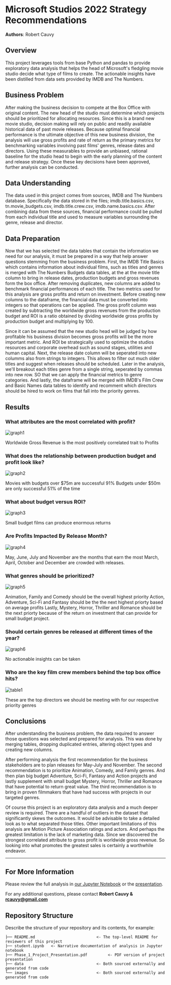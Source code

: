 # Microsoft Studios 2022 Strategy Recommendations

**Authors**: Robert Cauvy

## Overview

This project leverages tools from base Python and pandas to provide exploratory data analysis that helps the head of Microsoft's fledgling movie studio decide what type of films to create. The actionable insights have been distilled from data sets provided by IMDB and The Numbers.

## Business Problem

After making the business decision to compete at the Box Office with original content. The new head of the studio must determine which projects should be prioritized for allocating resources. Since this is a brand new movie studio, decision making will rely on public and readily available historical data of past movie releases. Because optimal financial performance is the ultimate objective of this new business division, the analysis will use gross profits and rate of return as the primary metrics for benchmarking variables involving past films' genres, release dates and directors. Using these measurables to provide an unbiased, rational baseline for the studio head to begin with the early planning of the content and release strategy.  Once these key decisions have been approved, further analysis can be conducted. 

## Data Understanding

The data used in this project comes from sources, IMDB and The Numbers database. Specifically the data stored in the files; imdb.title.basics.csv, tn.movie_budgets.csv, imdb.title.crew.csv, imdb.name.basics.csv. After combining data from these sources, financial performance could be pulled from each individual title and used to measure variables surrounding the genre, release and director.

## Data Preparation

Now that we has selected the data tables that contain the information we need for our analysis, it must be prepared in a way that help answer questions stemming from the business problem. First, the IMDB Title Basics which contains information about individual films, such as titles and genres is merged with The Numbers Budgets data tables, at the at the movie title column to bring in release dates, production budgets and gross revenues form the box office. After removing duplicates, new columns are added to benchmark financial performances of each title. The two metrics used for this analysis are gross profits and return on investment. Before creating new columns to the dataframe, the financial data must be converted into integers  so that operations can be applied. The gross profit column was created by subtracting the worldwide gross revenues from the production budget and ROI is a ratio obtained by dividing worldwide gross profits by production budget and multiplying by 100.  

Since it can be assumed that the new studio head will be judged by how profitable his business division becomes gross profits will be the more important metric. And ROI be strategically used to optimize the studios resources and corporate overhead such as sound stages, utilities and human capital. Next, the release date column will be seperated into new columms also from strings to integers. This allows to filter out much older titles and suggest when releases should be scheduled.  Later in the analysis, we'll breakout each titles genre from a single string, seperated by commas into new row. SO that we can apply the financial metrics to genre categories. And lastly, the dataframe will be merged with IMDB's Film Crew and Basic Names data tables to identify and recomment which directors should be hired to work on films that fall into the priority genres. 

## Results


### What attributes are the most correlated with profit?
![graph1](./images/corr_viz.png)

Worldwide Gross Revenue is the most positively correlated trait to Profits

### What does the relationship between production budget and profit look like?
![graph2](./images/scatter_viz.png)

Movies with budgets over $75m are successful 91%
Budgets under $50m are only successful 51% of the time


### What about budget versus ROI?
![graph3](./images/scatter_viz2.png)

Small budget films can produce enormous returns



### Are Profits Impacted By Release Month?
![graph4](./images/bar_viz.png)

May, June, July and November are the months that earn the most
March, April, October and December are crowded with releases.


### What genres should be prioritized?
![graph5](./images/bar_viz2.png)

Animation, Family and Comedy should be the overall highest priority
Action, Adventure, Sci-Fi and Fantasy should be the the next highest priorty based on average profits
Lastly, Mystery, Horror, Thriller and Romance should be the next priorty because of the return on investment that can provide for small budget project.


### Should certain genres be released at different times of the year?
![graph6](./images/stacked_viz.png)

No actionable insights can be taken


### Who are the key film crew members behind the top box office hits?
![table1](./images/top_dir.png)

These are the top directors we should be meeting with for our respective priority genres

## Conclusions

After understanding the business problem, the data required to answer those questions was selected and prepared for analysis. This was done by merging tables, dropping duplicated entries, altering object types and creating new columns.

After performing analysis the first recommendation for the business stakeholders are to plan releases for May-July and November. The second recommendation is to prioritize Animation, Comedy, and Family genres. And then plan big budget Adventure, Sci-Fi, Fantasy and Action projects and lastly supplement with small budget Mystery, Horror, Thriller and Romance that have potential to return great value. The third recommendation is to bring in proven filmmakers that have had success with projects in our targeted genres.

Of course this project is an exploratory data analysis and a much deeper review is required. There are a handful of outliers in the dataset that significantly skews the outcomes. It would be advisable to take a detailed look as to what separated those titles. Other important limitations of this analysis are Motion Picture Association ratings and actors. And perhaps the greatest limitation is the lack of marketing data. Since we discovered the strongest correlated attribute to gross profit is worldwide gross revenue. So looking into what promotes the greatest sales is certainly a worthwhile endeavor.
***

## For More Information

Please review the full analysis in [our Jupyter Notebook](./student.ipynb) or the [presentation](./Phase_1_Project.pdf).

For any additional questions, please contact **Robert Cauvy & rcauvy@gmail.com**

## Repository Structure

Describe the structure of your repository and its contents, for example:

```
├── README.md                           <- The top-level README for reviewers of this project
├── student.ipynb   <- Narrative documentation of analysis in Jupyter notebook
├── Phase_1_Project_Presentation.pdf         <- PDF version of project presentation
├── data                                <- Both sourced externally and generated from code
└── images                              <- Both sourced externally and generated from code
```
